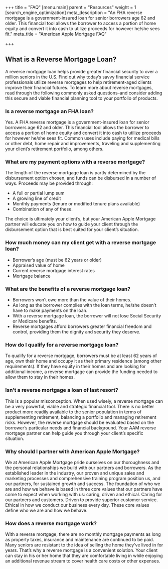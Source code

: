 +++
title = "FAQ"
[menu.main]
parent = "Resources"
weight = 1
[search_engine_optimization]
meta_description = "An FHA reverse mortgage is a government-insured loan for senior borrowers age 62 and older. This financial tool allows the borrower to access a portion of home equity and convert it into cash to utilize proceeds for however he/she sees fit."
meta_title = "American Apple Mortgage FAQ"

+++
## What is a Reverse Mortgage Loan?

A reverse mortgage loan helps provide greater financial security to over a million seniors in the U.S. Find out why today’s savvy financial service professionals utilize reverse mortgages to help retirement-aged clients improve their financial futures. To learn more about reverse mortgages, read through the following commonly asked questions–and consider adding this secure and viable financial planning tool to your portfolio of products.

### Is a reverse mortgage an FHA loan?

Yes. A FHA reverse mortgage is a government-insured loan for senior borrowers age 62 and older. This financial tool allows the borrower to access a portion of home equity and convert it into cash to utilize proceeds for however he/she sees fit. Common uses include paying for medical bills or other debt, home repair and improvements, traveling and supplementing your client’s retirement portfolio, among others.

### What are my payment options with a reverse mortgage?

The length of the reverse mortgage loan is partly determined by the disbursement option chosen, and funds can be disbursed in a number of ways. Proceeds may be provided through:

* A full or partial lump sum
* A growing line of credit
* Monthly payments (tenure or modified tenure plans available)
* Combination of any of these.

The choice is ultimately your client’s, but your American Apple Mortgage partner will educate you on how to guide your client through the disbursement option that is best suited for your client’s situation.

### How much money can my client get with a reverse mortgage loan?

* Borrower’s age (must be 62 years or older)
* Appraised value of home
* Current reverse mortgage interest rates
* Mortgage balance

### What are the benefits of a reverse mortgage loan?

* Borrowers won’t owe more than the value of their homes.
* As long as the borrower complies with the loan terms, he/she doesn’t have to make payments on the loan.
* With a reverse mortgage loan, the borrower will not lose Social Security or Medicare benefits.
* Reverse mortgages afford borrowers greater financial freedom and control, providing them the dignity and security they deserve.

### How do I qualify for a reverse mortgage loan?

To qualify for a reverse mortgage, borrowers must be at least 62 years of age, own their home and occupy it as their primary residence (among other requirements). If they have equity in their homes and are looking for additional income, a reverse mortgage can provide the funding needed to allow them to stay in their homes.

### Isn’t a reverse mortgage a loan of last resort?

This is a popular misconception. When used wisely, a reverse mortgage can be a very powerful, viable and strategic financial tool. There is no better product more readily available to the senior population in terms of supplementing retirement, balancing a portfolio and managing retirement risks. However, the reverse mortgage should be evaluated based on the borrower’s particular needs and financial background. Your AAM reverse mortgage partner can help guide you through your client’s specific situation.

### Why should I partner with American Apple Mortgage?

We at American Apple Mortgage pride ourselves on our thoroughness and the personal relationships we build with our partners and borrowers. As the established leader in the industry, our proven and unique sales and marketing processes and comprehensive training program position us, and our partners, for sustained growth and success. The foundation of who we are and how we behave is based in three core values that our partners have come to expect when working with us: caring, driven and ethical. Caring for our partners and customers. Driven to provide superior customer service. Ethical in how we conduct our business every day. These core values define who we are and how we behave.

### How does a reverse mortgage work?

With a reverse mortgage, there are no monthly mortgage payments as long as property taxes, insurance and maintenance are continued to be paid. Many seniors are resistant to the idea of selling the home they’ve lived in for years. That’s why a reverse mortgage is a convenient solution. Your client can stay in his or her home that they are comfortable living in while enjoying an additional revenue stream to cover health care costs or other expenses.
